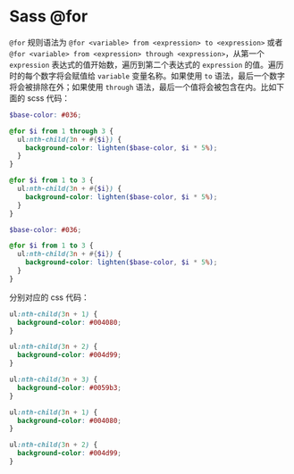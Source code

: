 # Sass @for

`@for` 规则语法为 `@for <variable> from <expression> to <expression>` 或者 `@for <variable> from <expression> through <expression>`，从第一个 `expression` 表达式的值开始数，遍历到第二个表达式的 `expression` 的值。遍历时的每个数字将会赋值给 `variable` 变量名称。如果使用 `to` 语法，最后一个数字将会被排除在外；如果使用 `through` 语法，最后一个值将会被包含在内。比如下面的 scss 代码：

```scss
$base-color: #036;

@for $i from 1 through 3 {
  ul:nth-child(3n + #{$i}) {
    background-color: lighten($base-color, $i * 5%);
  }
}

@for $i from 1 to 3 {
  ul:nth-child(3n + #{$i}) {
    background-color: lighten($base-color, $i * 5%);
  }
}
```

```scss
$base-color: #036;

@for $i from 1 to 3 {
  ul:nth-child(3n + #{$i}) {
    background-color: lighten($base-color, $i * 5%);
  }
}
```

分别对应的 css 代码：

```css
ul:nth-child(3n + 1) {
  background-color: #004080;
}

ul:nth-child(3n + 2) {
  background-color: #004d99;
}

ul:nth-child(3n + 3) {
  background-color: #0059b3;
}
```

```css
ul:nth-child(3n + 1) {
  background-color: #004080;
}

ul:nth-child(3n + 2) {
  background-color: #004d99;
}
```
